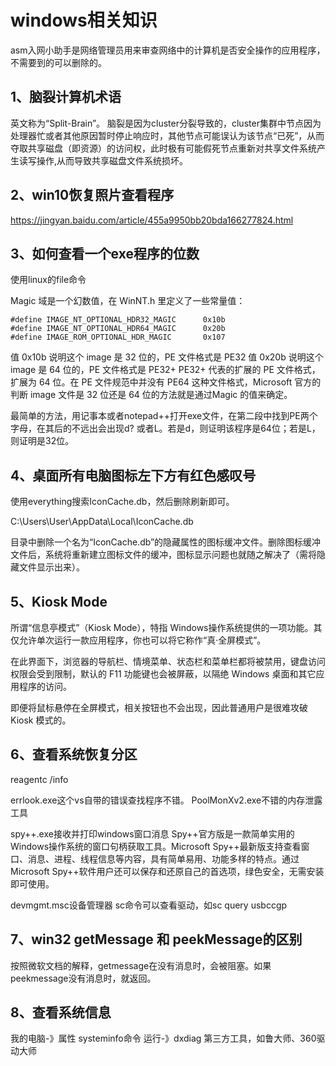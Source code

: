 # windows相关知识

asm入网小助手是网络管理员用来审查网络中的计算机是否安全操作的应用程序，不需要到的可以删除的。


## 1、脑裂计算机术语
英文称为“Split-Brain”。
脑裂是因为cluster分裂导致的，cluster集群中节点因为处理器忙或者其他原因暂时停止响应时，其他节点可能误认为该节点“已死”，从而夺取共享磁盘（即资源）的访问权，此时极有可能假死节点重新对共享文件系统产生读写操作,从而导致共享磁盘文件系统损坏。


## 2、win10恢复照片查看程序
https://jingyan.baidu.com/article/455a9950bb20bda166277824.html

## 3、如何查看一个exe程序的位数
使用linux的file命令

Magic 域是一个幻数值，在 WinNT.h 里定义了一些常量值：
```
#define IMAGE_NT_OPTIONAL_HDR32_MAGIC      0x10b
#define IMAGE_NT_OPTIONAL_HDR64_MAGIC      0x20b
#define IMAGE_ROM_OPTIONAL_HDR_MAGIC       0x107
```
值 0x10b 说明这个 image 是 32 位的，PE 文件格式是 PE32
值 0x20b 说明这个 image 是 64 位的，PE 文件格式是 PE32+
PE32+ 代表的扩展的 PE 文件格式，扩展为 64 位。在 PE 文件规范中并没有 PE64 这种文件格式，Microsoft 官方的判断 image 文件是 32 位还是 64 位的方法就是通过Magic 的值来确定。

最简单的方法，用记事本或者notepad++打开exe文件，在第二段中找到PE两个字母，在其后的不远出会出现d? 或者L。若是d，则证明该程序是64位；若是L，则证明是32位。

## 4、桌面所有电脑图标左下方有红色感叹号
使用everything搜索IconCache.db，然后删除刷新即可。

C:\Users\User\AppData\Local\IconCache.db

目录中删除一个名为“IconCache.db”的隐藏属性的图标缓冲文件。删除图标缓冲文件后，系统将重新建立图标文件的缓冲，图标显示问题也就随之解决了（需将隐藏文件显示出来）。

## 5、Kiosk Mode
所谓“信息亭模式”（Kiosk Mode），特指 Windows操作系统提供的一项功能。其仅允许单次运行一款应用程序，你也可以将它称作“真·全屏模式”。

在此界面下，浏览器的导航栏、情境菜单、状态栏和菜单栏都将被禁用，键盘访问权限会受到限制，默认的 F11 功能键也会被屏蔽，以隔绝 Windows 桌面和其它应用程序的访问。

即便将鼠标悬停在全屏模式，相关按钮也不会出现，因此普通用户是很难攻破 Kiosk 模式的。

## 6、查看系统恢复分区
reagentc /info

errlook.exe这个vs自带的错误查找程序不错。
PoolMonXv2.exe不错的内存泄露工具

spy++.exe接收并打印windows窗口消息
Spy++官方版是一款简单实用的Windows操作系统的窗口句柄获取工具。Microsoft Spy++最新版支持查看窗口、消息、进程、线程信息等内容，具有简单易用、功能多样的特点。通过Microsoft Spy++软件用户还可以保存和还原自己的首选项，绿色安全，无需安装即可使用。

devmgmt.msc设备管理器
sc命令可以查看驱动，如sc query usbccgp

## 7、win32 getMessage 和 peekMessage的区别
按照微软文档的解释，getmessage在没有消息时，会被阻塞。如果peekmessage没有消息时，就返回。

## 8、查看系统信息
我的电脑-》属性
systeminfo命令
运行-》dxdiag
第三方工具，如鲁大师、360驱动大师









